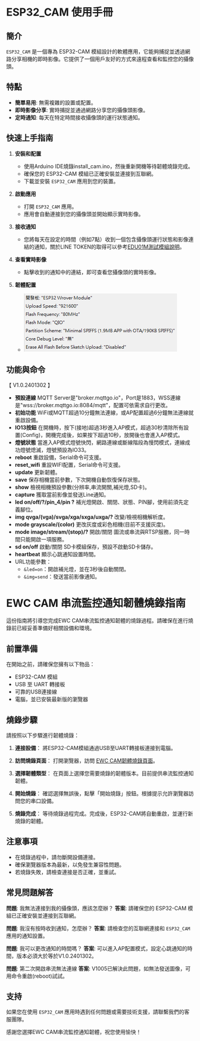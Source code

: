 # ESP32_CAM 使用手冊

## 簡介

`ESP32_CAM` 是一個專為 ESP32-CAM 模組設計的軟體應用，它能夠捕捉並透過網路分享相機的即時影像。它提供了一個用戶友好的方式來遠程查看和監控您的攝像頭。

## 特點

- **簡單易用**: 無需複雜的設置或配置。
- **即時影像分享**: 實時捕捉並通過網路分享您的攝像頭影像。
- **定時通知**: 每天在特定時間接收攝像頭的運行狀態通知。

## 快速上手指南

1. **安裝和配置**
   - 使用Arduino IDE燒錄install_cam.ino，然後重新開機等待韌體燒錄完成。
   - 確保您的 ESP32-CAM 模組已正確安裝並連接到互聯網。
   - 下載並安裝 `ESP32_CAM` 應用到您的裝置。

2. **啟動應用**
   - 打開 `ESP32_CAM` 應用。
   - 應用會自動連接到您的攝像頭並開始顯示實時影像。

3. **接收通知**
   - 您將每天在設定的時間（例如7點）收到一個包含攝像頭運行狀態和影像連結的通知，關於LINE TOKEN的取得可以參考[EDU01M測試模組說明](https://github.com/cypswu/EDU01M_Demo/tree/master/Demo/%E6%95%B4%E5%90%88%E6%B8%AC%E8%A9%A6)。

4. **查看實時影像**
   - 點擊收到的通知中的連結，即可查看您攝像頭的實時影像。

5. **韌體配置**
   - ![Arduino 工具配置](Arduino開發版設置.png)


## 功能與命令

【 V1.0.2401302 】
- **預設連線** MQTT Server是"broker.mqttgo.io"，Port是1883，WSS連線是"wss://broker.mqttgo.io:8084/mqtt"，配置可依需求自行更改。
- **初始功能** WiFi或MQTT超過10分鐘無法連線，或AP配置超過6分鐘無法連線就重啟設備。
- **IO13按鈕** 在開機時，按下(接地)超過3秒進入AP模式，超過30秒清除所有設置(Config)，開機完成後，如果按下超過10秒，放開後也會進入AP模式。
- **燈號狀態** 當進入AP模式燈號快閃，網路連線或斷線階段為慢閃模式，連線成功燈號熄滅，燈號預設為IO33。
- **reboot** 重啟設備，Serial命令可支援。
- **reset_wifi** 重設WIFI配置，Serial命令可支援。
- **update** 更新韌體。
- **save** 保存相機當前參數，下次開機自動恢復保存狀態。
- **show** 檢視相機預設參數(分辨率,串流開關,補光燈,SD卡)。
- **capture** 獲取當前影像並發送Line通知。
- **led on/off/?/pin_4/pin ?** 補光燈開啟、關閉、狀態、PIN腳，使用前須先定義腳位。
- **img qvga/(vga)/svga/xga/sxga/uxga/?** 改變/檢視相機解析度。
- **mode grayscale/(color)** 更改灰度或彩色相機(目前不支援灰度)。
- **mode image/stream/(stop)/?** 開啟/關閉 圖流或串流與RTSP服務，同一時間只能開啟一項服務。
- **sd on/off** 啟動/關閉 SD卡模組保存，預設不啟動SD卡儲存。
- **heartbeat** 顯示心跳通知設置時間。
- URL功能參數：
  - `&led=on`：開啟補光燈，並在3秒後自動關閉。
  - `&img=send`：發送當前影像通知。

# EWC CAM 串流監控通知韌體燒錄指南

這份指南將引導您完成EWC CAM串流監控通知韌體的燒錄過程。請確保在進行燒錄前已經妥善準備好相關設備和環境。

## 前置準備

在開始之前，請確保您擁有以下物品：

- ESP32-CAM 模組
- USB 至 UART 轉接板
- 可靠的USB連接線
- 電腦，並已安裝最新版的瀏覽器

## 燒錄步驟

請按照以下步驟進行韌體燒錄：

1. **連接設備**：
   將ESP32-CAM模組通過USB至UART轉接板連接到電腦。

2. **訪問燒錄頁面**：
   打開瀏覽器，訪問 [EWC CAM韌體燒錄頁面](https://cypswu.github.io/espmqtt/CAM/ewc_firm.html)。

3. **選擇韌體類型**：
   在頁面上選擇您需要燒錄的韌體版本。目前提供串流監控通知韌體。

4. **開始燒錄**：
   確認選擇無誤後，點擊「開始燒錄」按鈕。根據提示允許瀏覽器訪問您的串口設備。

5. **燒錄完成**：
   等待燒錄過程完成。完成後，ESP32-CAM將自動重啟，並運行新燒錄的韌體。

## 注意事項

- 在燒錄過程中，請勿斷開設備連接。
- 確保瀏覽器版本為最新，以免發生兼容性問題。
- 若燒錄失敗，請檢查連接是否正確，並重試。


## 常見問題解答

**問題**: 我無法連接到我的攝像頭，應該怎麼辦？
**答案**: 請確保您的 ESP32-CAM 模組已正確安裝並連接到互聯網。

**問題**: 我沒有按時收到通知，怎麼辦？
**答案**: 請檢查您的互聯網連接和 `ESP32_CAM` 應用的通知設置。

**問題**: 我可以更改通知的時間嗎？
**答案**: 可以進入AP配置模式，設定心跳通知的時間，版本必須大於等於V1.0.2401302。

**問題**: 第二次開啟串流無法連線
**答案**: V1005已解決此問題，如無法發送圖像，可用命令重啟(reboot)試試。

## 支持

如果您在使用 `ESP32_CAM` 應用時遇到任何問題或需要技術支援，請聯繫我們的客服團隊。

感謝您選擇EWC CAM串流監控通知韌體，祝您使用愉快！
